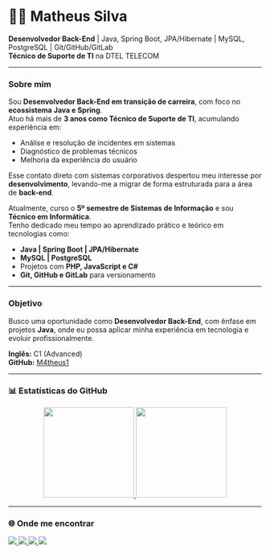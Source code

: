# 👨‍💻 Matheus Silva

**Desenvolvedor Back-End** | Java, Spring Boot, JPA/Hibernate | MySQL, PostgreSQL | Git/GitHub/GitLab  
**Técnico de Suporte de TI** na DTEL TELECOM

---

### Sobre mim
Sou **Desenvolvedor Back-End em transição de carreira**, com foco no **ecossistema Java e Spring**.  
Atuo há mais de **3 anos como Técnico de Suporte de TI**, acumulando experiência em:

- Análise e resolução de incidentes em sistemas  
- Diagnóstico de problemas técnicos  
- Melhoria da experiência do usuário  

Esse contato direto com sistemas corporativos despertou meu interesse por **desenvolvimento**, levando-me a migrar de forma estruturada para a área de **back-end**.

Atualmente, curso o **5º semestre de Sistemas de Informação** e sou **Técnico em Informática**.  
Tenho dedicado meu tempo ao aprendizado prático e teórico em tecnologias como:  

- **Java | Spring Boot | JPA/Hibernate**  
- **MySQL | PostgreSQL**  
- Projetos com **PHP, JavaScript e C#**  
- **Git, GitHub e GitLab** para versionamento  

---

### Objetivo
Busco uma oportunidade como **Desenvolvedor Back-End**, com ênfase em projetos **Java**, onde eu possa aplicar minha experiência em tecnologia e evoluir profissionalmente.  

**Inglês:** C1 (Advanced)  
**GitHub:** [M4theus1](https://github.com/M4theus1)  

---

### 📊 Estatísticas do GitHub
<div align="center">
  <a href="https://github.com/M4theus1">
    <img height="180em" src="https://github-readme-stats.vercel.app/api?username=M4theus1&show_icons=true&theme=tokyonight&include_all_commits=true&count_private=true"/>
    <img height="180em" src="https://github-readme-stats.vercel.app/api/top-langs/?username=M4theus1&layout=compact&langs_count=7&theme=tokyonight"/>
  </a>
</div>

---

### 🌐 Onde me encontrar
<div> 
  <a href="https://www.instagram.com/mvthxxs_/" target="_blank">
    <img src="https://img.shields.io/badge/-Instagram-%23E4405F?style=for-the-badge&logo=instagram&logoColor=white"/>
  </a>
  <a href="https://discordapp.com/users/321792728860196866" target="_blank">
    <img src="https://img.shields.io/badge/Discord-7289DA?style=for-the-badge&logo=discord&logoColor=white"/>
  </a> 
  <a href="https://www.linkedin.com/in/matheus-silva-a596951ba/" target="_blank">
    <img src="https://img.shields.io/badge/-LinkedIn-%230077B5?style=for-the-badge&logo=linkedin&logoColor=white"/>
  </a> 
  <a href="mailto:matheus.silva.alves2909@gmail.com">
    <img src="https://img.shields.io/badge/-Gmail-%23333?style=for-the-badge&logo=gmail&logoColor=white"/>
  </a>
</div>
